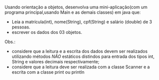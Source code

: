 Usando orientação a objetos, desenvolva uma mini-aplicação(com um programa principal,usando Main e as demais classes) em java que:
- Leia a matrícula(int), nome(String), cpf(String) e salário (double) de 3 pessoas.
- escrever os dados dos 03 objetos.

Obs.:
- considere que a leitura e a escrita dos dados devem ser realizados utilizando métodos *NÃO* estáticos distindos para entrada dos tipos int, String e valores decimais respectivamente;
- considere que a leitura deve ser realizada com a classe Scanner e a escrita com a classe print ou println

